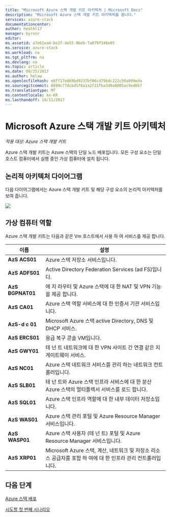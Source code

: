 ```yaml
---
title: "Microsoft Azure 스택 개발 키트 아키텍처 | Microsoft Docs"
description: "Microsoft Azure 스택 개발 키트 아키텍처를 봅니다."
services: azure-stack
documentationcenter: 
author: heathl17
manager: byronr
editor: 
ms.assetid: a7e61ea4-be2f-4e55-9beb-7a079f348e05
ms.service: azure-stack
ms.workload: na
ms.tgt_pltfrm: na
ms.devlang: na
ms.topic: article
ms.date: 09/25/2017
ms.author: helaw
ms.openlocfilehash: e8ff17e069bd9237bf06cd79b4c222c50a999eda
ms.sourcegitcommit: 6699c77dcbd5f8a1a2f21fba3d0a0005ac9ed6b7
ms.translationtype: MT
ms.contentlocale: ko-KR
ms.lasthandoff: 10/11/2017
---
```

# <a name="microsoft-azure-stack-development-kit-architecture"></a>Microsoft Azure 스택 개발 키트 아키텍처

*적용 대상: Azure 스택 개발 키트*

Azure 스택 개발 키트는 Azure 스택의 단일 노드 배포입니다. 모든 구성 요소는 단일 호스트 컴퓨터에서 실행 중인 가상 컴퓨터에 설치 됩니다. 

## <a name="logical-architecture-diagram"></a>논리적 아키텍처 다이어그램
다음 다이어그램에서는 Azure 스택 개발 키트 및 해당 구성 요소의 논리적 아키텍처를 보여 줍니다.

![](media/azure-stack-architecture/image1.png)

## <a name="virtual-machine-roles"></a>가상 컴퓨터 역할
Azure 스택 개발 키트는 다음과 같은 Vm 호스트에서 사용 하 여 서비스를 제공 합니다.

| 이름 | 설명 |
| ----- | ----- |
| **AzS ACS01** | Azure 스택 저장소 서비스입니다.|
| **AzS ADFS01** | Active Directory Federation Services (ad FS)입니다.  |
| **AzS BGPNAT01** | 에 지 라우터 및 Azure 스택에 대 한 NAT 및 VPN 기능을 제공 합니다. |
| **AzS CA01** | Azure 스택 역할 서비스에 대 한 인증서 기관 서비스입니다.|
| **AzS-d c 01** | Microsoft Azure 스택 active Directory, DNS 및 DHCP 서비스.|
| **AzS ERCS01** | 응급 복구 콘솔 VM입니다. |
| **AzS GWY01** | 테 넌 트 네트워크에 대 한 VPN 사이트 간 연결 같은 지 게이트웨이 서비스.|
| **AzS NC01** | Azure 스택 네트워크 서비스를 관리 하는 네트워크 컨트롤러입니다.  |
| **AzS SLB01** | 테 넌 트와 Azure 스택 인프라 서비스에 대 한 분산 Azure 스택의 멀티플렉서 서비스를 로드 합니다.  |
| **AzS SQL01** | Azure 스택 인프라 역할에 대 한 내부 데이터 저장소입니다.  |
| **AzS WAS01** | Azure 스택 관리 포털 및 Azure Resource Manager 서비스입니다.|
| **AzS WASP01**| Azure 스택 사용자 (테 넌 트) 포털 및 Azure Resource Manager 서비스입니다.|
| **AzS XRP01** | Microsoft Azure 스택, 계산, 네트워크 및 저장소 리소스 공급자를 포함 하 여에 대 한 인프라 관리 컨트롤러입니다.|


## <a name="next-steps"></a>다음 단계
[Azure 스택 배포](azure-stack-deploy.md)

[시도할 첫 번째 시나리오](azure-stack-first-scenarios.md)

